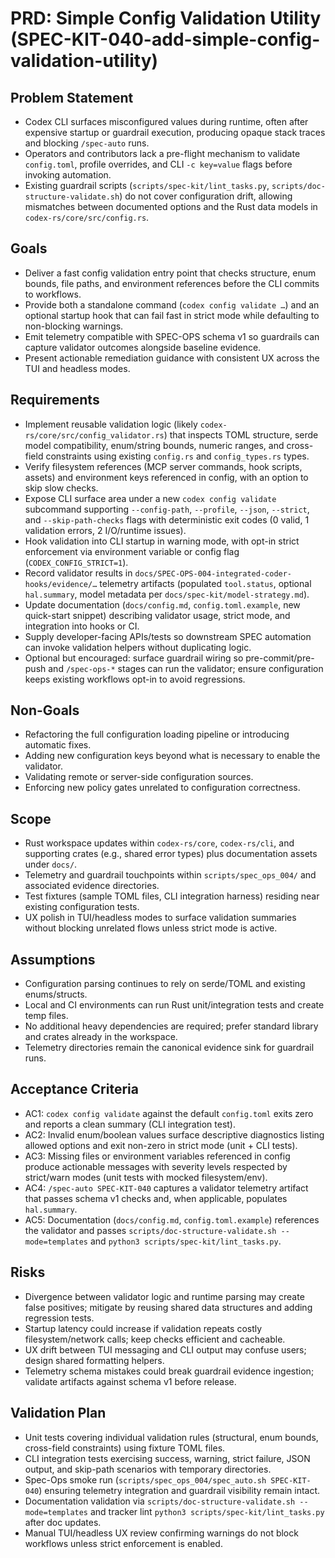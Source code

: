 # PRD: Simple Config Validation Utility (SPEC-KIT-040-add-simple-config-validation-utility)

## Problem Statement
- Codex CLI surfaces misconfigured values during runtime, often after expensive startup or guardrail execution, producing opaque stack traces and blocking `/spec-auto` runs.
- Operators and contributors lack a pre-flight mechanism to validate `config.toml`, profile overrides, and CLI `-c key=value` flags before invoking automation.
- Existing guardrail scripts (`scripts/spec-kit/lint_tasks.py`, `scripts/doc-structure-validate.sh`) do not cover configuration drift, allowing mismatches between documented options and the Rust data models in `codex-rs/core/src/config.rs`.

## Goals
- Deliver a fast config validation entry point that checks structure, enum bounds, file paths, and environment references before the CLI commits to workflows.
- Provide both a standalone command (`codex config validate …`) and an optional startup hook that can fail fast in strict mode while defaulting to non-blocking warnings.
- Emit telemetry compatible with SPEC-OPS schema v1 so guardrails can capture validator outcomes alongside baseline evidence.
- Present actionable remediation guidance with consistent UX across the TUI and headless modes.

## Requirements
- Implement reusable validation logic (likely `codex-rs/core/src/config_validator.rs`) that inspects TOML structure, serde model compatibility, enum/string bounds, numeric ranges, and cross-field constraints using existing `config.rs` and `config_types.rs` types.
- Verify filesystem references (MCP server commands, hook scripts, assets) and environment keys referenced in config, with an option to skip slow checks.
- Expose CLI surface area under a new `codex config validate` subcommand supporting `--config-path`, `--profile`, `--json`, `--strict`, and `--skip-path-checks` flags with deterministic exit codes (0 valid, 1 validation errors, 2 I/O/runtime issues).
- Hook validation into CLI startup in warning mode, with opt-in strict enforcement via environment variable or config flag (`CODEX_CONFIG_STRICT=1`).
- Record validator results in `docs/SPEC-OPS-004-integrated-coder-hooks/evidence/…` telemetry artifacts (populated `tool.status`, optional `hal.summary`, model metadata per `docs/spec-kit/model-strategy.md`).
- Update documentation (`docs/config.md`, `config.toml.example`, new quick-start snippet) describing validator usage, strict mode, and integration into hooks or CI.
- Supply developer-facing APIs/tests so downstream SPEC automation can invoke validation helpers without duplicating logic.
- Optional but encouraged: surface guardrail wiring so pre-commit/pre-push and `/spec-ops-*` stages can run the validator; ensure configuration keeps existing workflows opt-in to avoid regressions.

## Non-Goals
- Refactoring the full configuration loading pipeline or introducing automatic fixes.
- Adding new configuration keys beyond what is necessary to enable the validator.
- Validating remote or server-side configuration sources.
- Enforcing new policy gates unrelated to configuration correctness.

## Scope
- Rust workspace updates within `codex-rs/core`, `codex-rs/cli`, and supporting crates (e.g., shared error types) plus documentation assets under `docs/`.
- Telemetry and guardrail touchpoints within `scripts/spec_ops_004/` and associated evidence directories.
- Test fixtures (sample TOML files, CLI integration harness) residing near existing configuration tests.
- UX polish in TUI/headless modes to surface validation summaries without blocking unrelated flows unless strict mode is active.

## Assumptions
- Configuration parsing continues to rely on serde/TOML and existing enums/structs.
- Local and CI environments can run Rust unit/integration tests and create temp files.
- No additional heavy dependencies are required; prefer standard library and crates already in the workspace.
- Telemetry directories remain the canonical evidence sink for guardrail runs.

## Acceptance Criteria
- AC1: `codex config validate` against the default `config.toml` exits zero and reports a clean summary (CLI integration test).
- AC2: Invalid enum/boolean values surface descriptive diagnostics listing allowed options and exit non-zero in strict mode (unit + CLI tests).
- AC3: Missing files or environment variables referenced in config produce actionable messages with severity levels respected by strict/warn modes (unit tests with mocked filesystem/env).
- AC4: `/spec-auto SPEC-KIT-040` captures a validator telemetry artifact that passes schema v1 checks and, when applicable, populates `hal.summary`.
- AC5: Documentation (`docs/config.md`, `config.toml.example`) references the validator and passes `scripts/doc-structure-validate.sh --mode=templates` and `python3 scripts/spec-kit/lint_tasks.py`.

## Risks
- Divergence between validator logic and runtime parsing may create false positives; mitigate by reusing shared data structures and adding regression tests.
- Startup latency could increase if validation repeats costly filesystem/network calls; keep checks efficient and cacheable.
- UX drift between TUI messaging and CLI output may confuse users; design shared formatting helpers.
- Telemetry schema mistakes could break guardrail evidence ingestion; validate artifacts against schema v1 before release.

## Validation Plan
- Unit tests covering individual validation rules (structural, enum bounds, cross-field constraints) using fixture TOML files.
- CLI integration tests exercising success, warning, strict failure, JSON output, and skip-path scenarios with temporary directories.
- Spec-Ops smoke run (`scripts/spec_ops_004/spec_auto.sh SPEC-KIT-040`) ensuring telemetry integration and guardrail visibility remain intact.
- Documentation validation via `scripts/doc-structure-validate.sh --mode=templates` and tracker lint `python3 scripts/spec-kit/lint_tasks.py` after doc updates.
- Manual TUI/headless UX review confirming warnings do not block workflows unless strict enforcement is enabled.
